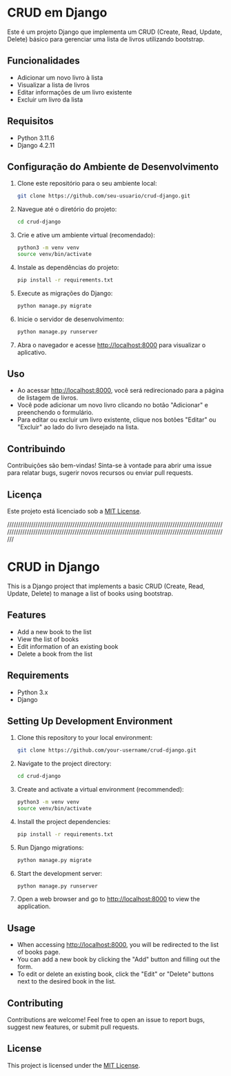 # CRUD em Django

Este é um projeto Django que implementa um CRUD (Create, Read, Update, Delete) básico para gerenciar uma lista de livros utilizando bootstrap.

## Funcionalidades

- Adicionar um novo livro à lista
- Visualizar a lista de livros
- Editar informações de um livro existente
- Excluir um livro da lista

## Requisitos

- Python 3.11.6
- Django 4.2.11

## Configuração do Ambiente de Desenvolvimento

1. Clone este repositório para o seu ambiente local:

    ```bash
    git clone https://github.com/seu-usuario/crud-django.git
    ```

2. Navegue até o diretório do projeto:

    ```bash
    cd crud-django
    ```

3. Crie e ative um ambiente virtual (recomendado):

    ```bash
    python3 -m venv venv
    source venv/bin/activate
    ```

4. Instale as dependências do projeto:

    ```bash
    pip install -r requirements.txt
    ```

5. Execute as migrações do Django:

    ```bash
    python manage.py migrate
    ```

6. Inicie o servidor de desenvolvimento:

    ```bash
    python manage.py runserver
    ```

7. Abra o navegador e acesse [http://localhost:8000](http://localhost:8000) para visualizar o aplicativo.

## Uso

- Ao acessar [http://localhost:8000](http://localhost:8000), você será redirecionado para a página de listagem de livros.
- Você pode adicionar um novo livro clicando no botão "Adicionar" e preenchendo o formulário.
- Para editar ou excluir um livro existente, clique nos botões "Editar" ou "Excluir" ao lado do livro desejado na lista.

## Contribuindo

Contribuições são bem-vindas! Sinta-se à vontade para abrir uma issue para relatar bugs, sugerir novos recursos ou enviar pull requests.

## Licença

Este projeto está licenciado sob a [MIT License](LICENSE).

/////////////////////////////////////////////////////////////////////////////////////////////////////////////////////////////////////////////////////////////////////////////////////////////////////////

# CRUD in Django

This is a Django project that implements a basic CRUD (Create, Read, Update, Delete) to manage a list of books using bootstrap.

## Features

- Add a new book to the list
- View the list of books
- Edit information of an existing book
- Delete a book from the list

## Requirements

- Python 3.x
- Django

## Setting Up Development Environment

1. Clone this repository to your local environment:

    ```bash
    git clone https://github.com/your-username/crud-django.git
    ```

2. Navigate to the project directory:

    ```bash
    cd crud-django
    ```

3. Create and activate a virtual environment (recommended):

    ```bash
    python3 -m venv venv
    source venv/bin/activate
    ```

4. Install the project dependencies:

    ```bash
    pip install -r requirements.txt
    ```

5. Run Django migrations:

    ```bash
    python manage.py migrate
    ```

6. Start the development server:

    ```bash
    python manage.py runserver
    ```

7. Open a web browser and go to [http://localhost:8000](http://localhost:8000) to view the application.

## Usage

- When accessing [http://localhost:8000](http://localhost:8000), you will be redirected to the list of books page.
- You can add a new book by clicking the "Add" button and filling out the form.
- To edit or delete an existing book, click the "Edit" or "Delete" buttons next to the desired book in the list.

## Contributing

Contributions are welcome! Feel free to open an issue to report bugs, suggest new features, or submit pull requests.

## License

This project is licensed under the [MIT License](LICENSE).
